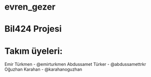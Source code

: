 # evren_gezer

# Bil424 Projesi

# Takım üyeleri:

Emir Türkmen - @emirturkmen
Abdussamet Türker - @abdussamettrkr
Oğuzhan Karahan - @karahanoguzhan
